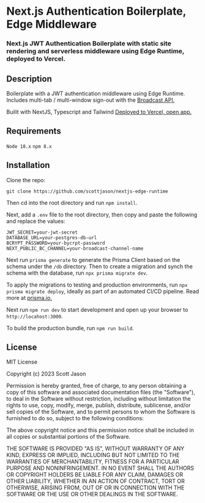 # Next.js Authentication Boilerplate, Edge Middleware

### Next.js JWT Authentication Boilerplate with static site rendering and serverless middleware using Edge Runtime, deployed to Vercel.

## Description

Boilerplate with a JWT authentication middleware using Edge Runtime. Includes multi-tab / multi-window sign-out with the [Broadcast API.](https://developer.mozilla.org/en-US/docs/Web/API/Broadcast_Channel_API)

Builit with NextJS, Typescript and Tailwind
[Deployed to Vercel, open app.](https://nextjs-edge-runtime.vercel.app/)

## Requirements

`Node 18.x`
`npm 8.x`

## Installation

Clone the repo:

```shell
git clone https://github.com/scottjason/nextjs-edge-runtime
```

Then cd into the root directory and run `npm install`.

Next, add a `.env` file to the root directory, then copy and paste the following and replace the values:

```shell
JWT_SECRET=your-jwt-secret
DATABASE_URL=your-postgres-db-url
BCRYPT_PASSWORD=your-bycrpt-password
NEXT_PUBLIC_BC_CHANNEL=your-broadcast-channel-name
```

Next run `prisma generate` to generate the Prisma Client based on the schema under the `/db` directory. Then to create a migration and synch the schema with the database, run `npx prisma migrate dev`.

To apply the migrations to testing and production environments, run `npx prisma migrate deploy`, ideally as part of an automated CI/CD pipeline. Read more at [prisma.io.](https://www.prisma.io/docs/guides/deployment)

Next run `npm run dev` to start development and open up your browser to `http://locahost:3000`.

To build the production bundle, run `npm run build`.

## License

MIT License

Copyright (c) 2023 Scott Jason

Permission is hereby granted, free of charge, to any person obtaining a copy
of this software and associated documentation files (the "Software"), to deal
in the Software without restriction, including without limitation the rights
to use, copy, modify, merge, publish, distribute, sublicense, and/or sell
copies of the Software, and to permit persons to whom the Software is
furnished to do so, subject to the following conditions:

The above copyright notice and this permission notice shall be included in all
copies or substantial portions of the Software.

THE SOFTWARE IS PROVIDED "AS IS", WITHOUT WARRANTY OF ANY KIND, EXPRESS OR
IMPLIED, INCLUDING BUT NOT LIMITED TO THE WARRANTIES OF MERCHANTABILITY,
FITNESS FOR A PARTICULAR PURPOSE AND NONINFRINGEMENT. IN NO EVENT SHALL THE
AUTHORS OR COPYRIGHT HOLDERS BE LIABLE FOR ANY CLAIM, DAMAGES OR OTHER
LIABILITY, WHETHER IN AN ACTION OF CONTRACT, TORT OR OTHERWISE, ARISING FROM,
OUT OF OR IN CONNECTION WITH THE SOFTWARE OR THE USE OR OTHER DEALINGS IN THE
SOFTWARE.
